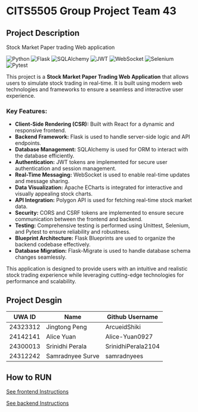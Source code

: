 # CITS5505 Group Project Team 43

## Project Description

Stock Market Paper trading Web application

![Python](https://img.shields.io/badge/Python-3.9-blue)
![Flask](https://img.shields.io/badge/Flask-2.0.3-green)
![SQLAlchemy](https://img.shields.io/badge/SQLAlchemy-1.4.27-red)
![JWT](https://img.shields.io/badge/JWT-Authentication-yellow)
![WebSocket](https://img.shields.io/badge/WebSocket-Real--time%20Messaging-orange)
![Selenium](https://img.shields.io/badge/Selenium-Testing-brightgreen)
![Pytest](https://img.shields.io/badge/Pytest-Unit%20Testing-blueviolet)

This project is a **Stock Market Paper Trading Web Application** that allows users to simulate stock trading in real-time. It is built using modern web technologies and frameworks to ensure a seamless and interactive user experience.

### Key Features:
- **Client-Side Rendering (CSR):** Built with React for a dynamic and responsive frontend.
- **Backend Framework:** Flask is used to handle server-side logic and API endpoints.
- **Database Management:** SQLAlchemy is used for ORM to interact with the database efficiently.
- **Authentication:** JWT tokens are implemented for secure user authentication and session management.
- **Real-Time Messaging:** WebSocket is used to enable real-time updates and message sharing.
- **Data Visualization:** Apache ECharts is integrated for interactive and visually appealing stock charts.
- **API Integration:** Polygon API is used for fetching real-time stock market data.
- **Security:** CORS and CSRF tokens are implemented to ensure secure communication between the frontend and backend.
- **Testing:** Comprehensive testing is performed using Unittest, Selenium, and Pytest to ensure reliability and robustness.
- **Blueprint Architecture:** Flask Blueprints are used to organize the backend codebase effectively.
- **Database Migration:** Flask-Migrate is used to handle database schema changes seamlessly.

This application is designed to provide users with an intuitive and realistic stock trading experience while leveraging cutting-edge technologies for performance and scalability.


## Project Desgin

| UWA ID | Name           | Github Username |
|--------|----------------|------------------|
| 24323312 | Jingtong Peng | ArcueidShiki |
| 24142141 | Alice Yuan    | Alice-Yuan0927 |
| 24300013 | Srinidhi Perala | SrinidhiPerala2104 |
| 24312242 | Samradnyee Surve | samradnyees |

## How to RUN

[See frontend Instructions](docs/StartFrontend.md)

[See backend Instructions](docs/StartBackend.md)
